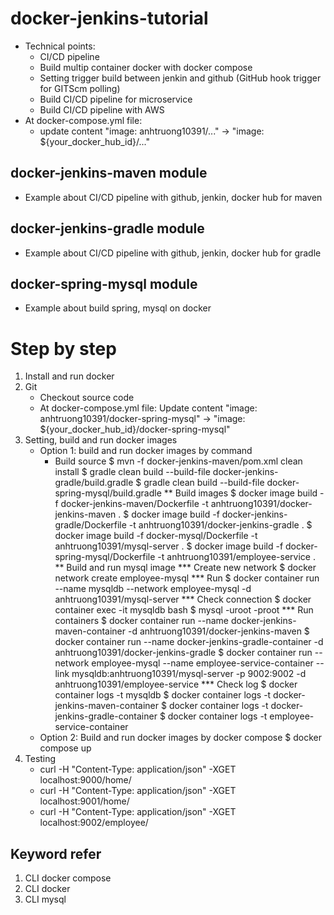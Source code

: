 # docker-jenkins-tutorial
  * Technical points:
    * CI/CD pipeline
    * Build multip container docker with docker compose
    * Setting trigger build between jenkin and github (GitHub hook trigger for GITScm polling)
    * Build CI/CD pipeline for microservice
    * Build CI/CD pipeline with AWS
  * At docker-compose.yml file:
    * update content "image: anhtruong10391/..." -> "image: ${your_docker_hub_id}/..."
## docker-jenkins-maven module
  * Example about CI/CD pipeline with github, jenkin, docker hub for maven
## docker-jenkins-gradle module
  * Example about CI/CD pipeline with github, jenkin, docker hub for gradle
## docker-spring-mysql module
  * Example about build spring, mysql on docker
# Step by step
1. Install and run docker
2. Git
   - Checkout source code
   - At docker-compose.yml file:
     Update content "image: anhtruong10391/docker-spring-mysql" -> "image: ${your_docker_hub_id}/docker-spring-mysql"
3. Setting, build and run docker images
   * Option 1: build and run docker images by command
     * Build source
       $ mvn -f docker-jenkins-maven/pom.xml clean install
       $ gradle clean build --build-file docker-jenkins-gradle/build.gradle
       $ gradle clean build --build-file docker-spring-mysql/build.gradle
     ** Build images
       $ docker image build -f docker-jenkins-maven/Dockerfile -t anhtruong10391/docker-jenkins-maven .
       $ docker image build -f docker-jenkins-gradle/Dockerfile -t anhtruong10391/docker-jenkins-gradle .
       $ docker image build -f docker-mysql/Dockerfile -t anhtruong10391/mysql-server .
       $ docker image build -f docker-spring-mysql/Dockerfile -t anhtruong10391/employee-service .
     ** Build and run mysql image
       *** Create new network
          $ docker network create employee-mysql
       *** Run
          $ docker container run --name mysqldb --network employee-mysql -d anhtruong10391/mysql-server
       *** Check connection
          $ docker container exec -it mysqldb bash
          $ mysql -uroot -proot
       *** Run containers
          $ docker container run --name docker-jenkins-maven-container -d  anhtruong10391/docker-jenkins-maven
          $ docker container run --name docker-jenkins-gradle-container -d anhtruong10391/docker-jenkins-gradle
          $ docker container run --network employee-mysql --name employee-service-container --link mysqldb:anhtruong10391/mysql-server -p 9002:9002 -d anhtruong10391/employee-service
       *** Check log
          $ docker container logs -t mysqldb
          $ docker container logs -t docker-jenkins-maven-container
          $ docker container logs -t docker-jenkins-gradle-container 
          $ docker container logs -t employee-service-container
   * Option 2: Build and run docker images by docker compose
          $ docker compose up
4. Testing
   * curl -H "Content-Type: application/json" -XGET localhost:9000/home/
   * curl -H "Content-Type: application/json" -XGET localhost:9001/home/
   * curl -H "Content-Type: application/json" -XGET localhost:9002/employee/
## Keyword refer
1. CLI docker compose
2. CLI docker
3. CLI mysql

